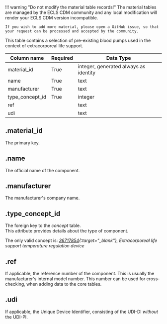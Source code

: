 !!! warning "Do not modify the material table records!"
    The material tables are managed by the ECLS CDM community and any
    local modification will render your ECLS CDM version incompatible.

    If you wish to add more material, please open a GitHub issue, so that
    your request can be processed and accepted by the community.

This table contains a selection of pre-existing blood pumps used in the
context of extracorporeal life support.

| Column name               | Required | Data Type                             |
| ------------------------- | -------- | ------------------------------------- |
| material_id               | True     | integer, generated always as identity |
| name                      | True     | text                                  |
| manufacturer              | True     | text                                  |
| type_concept_id           | True     | integer                               |
| ref                       |          | text                                  |
| udi                       |          | text                                  |

## .material_id
The primary key.

## .name
The official name of the component.

## .manufacturer
The manufacturer's company name.

## .type_concept_id
The foreign key to the *concept* table. <br>
This attribute provides details about the type of component.

The only valid concept is: *[36717854](https://athena.ohdsi.org/search-terms/terms/36717854){:target="_blank"},
Extracorporeal life support temperature regulation device*

## .ref
If applicable, the reference number of the component. This is usually
the manufacturer's internal model number. This number can be used for cross-
checking, when adding data to the core tables.

## .udi
If applicable, the Unique Device Identifier, consisting of the UDI-DI
*without* the UDI-PI.
